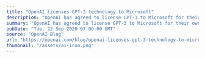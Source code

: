 ```yaml
---
title: "OpenAI licenses GPT-3 technology to Microsoft"
description: "OpenAI has agreed to license GPT-3 to Microsoft for their own products and services."
summary: "OpenAI has agreed to license GPT-3 to Microsoft for their own products and services."
pubDate: "Tue, 22 Sep 2020 07:00:00 GMT"
source: "OpenAI Blog"
url: "https://openai.com/blog/openai-licenses-gpt-3-technology-to-microsoft"
thumbnail: "/assets/ai-icon.png"
---
```


